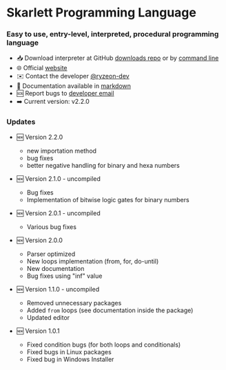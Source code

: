 # Skarlett Programming Language


### Easy to use, entry-level, interpreted, procedural programming language
*   📥  Download interpreter at GitHub [downloads repo](https://github.com/skarlett-language/SkarlettDownload/releases/) or by [command line](https://github.com/skarlett-language/SkarlettDownload)
*   🌐  Official [website](https://skarlett-language.github.io)
*   ✉️  Contact the developer [@ryzeon-dev](https://github.com/ryzeon-dev)
*   📄  Documentation available in [markdown](https://github.com/skarlett-language/SkarlettDocumentation#readme)
*   🆘  Report bugs to [developer email](mailto:ryzeon58@protonmail.com)
*   ➡️  Current version: v2.2.0


### Updates
  * 🆕 Version 2.2.0
    * new importation method
    * bug fixes
    * better negative handling for binary and hexa numbers


  * 🆕 Version 2.1.0 - uncompiled
    * Bug fixes
    * Implementation of bitwise logic gates for binary numbers

  * 🆕 Version 2.0.1 - uncompiled
    * Various bug fixes 

  * 🆕 Version 2.0.0
    * Parser optimized
    * New loops implementation (from, for, do-until)
    * New documentation
    * Bug fixes using "inf" value

  
 * 🆕 Version 1.1.0 - uncompiled 
    * Removed unnecessary packages
    * Added `from` loops (see documentation inside the package)
    * Updated editor

  * 🆕 Version 1.0.1
    * Fixed condition bugs (for both loops and conditionals)
    * Fixed bugs in Linux packages  
    * Fixed bug in Windows Installer 
